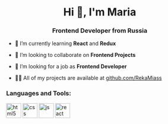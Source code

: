 <h1 align="center">Hi 👋, I'm Maria</h1>
<h3 align="center">Frontend Developer from Russia</h3>

- 🌱 I’m currently learning **React** and **Redux**

- 👯 I’m looking to collaborate on **Frontend Projects**

- 🤝 I’m looking for a job as **Frontend Developer**

- 👨‍💻 All of my projects are available at [github.com/RekaMiass](https://github.com/RekaMiass)


<h3 align="left">Languages and Tools:</h3>
<p align="left"> <img src="https://upload.wikimedia.org/wikipedia/commons/thumb/8/80/HTML5_logo_resized.svg/85px-HTML5_logo_resized.svg.png" alt="html5" width="40" height="40"/> <img src="https://upload.wikimedia.org/wikipedia/commons/thumb/6/62/CSS3_logo.svg/120px-CSS3_logo.svg.png" alt="css" width="40" height="40"/>  <img src="https://upload.wikimedia.org/wikipedia/commons/thumb/a/a8/Javascript.png/120px-Javascript.png" alt="js" width="40" height="40"/> <img src="https://upload.wikimedia.org/wikipedia/commons/thumb/4/47/React.svg/120px-React.svg.png" alt="react" width="40" height="40"/> </p>
